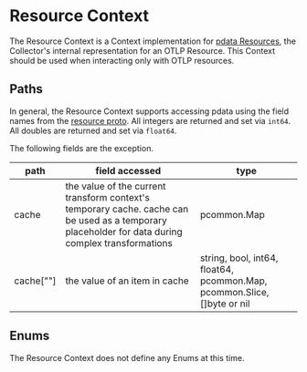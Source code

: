 # Resource Context

The Resource Context is a Context implementation for [pdata Resources](https://github.com/open-telemetry/opentelemetry-collector/blob/main/pdata/pcommon/generated_resource.go), the Collector's internal representation for an OTLP Resource.  This Context should be used when interacting only with OTLP resources.

## Paths
In general, the Resource Context supports accessing pdata using the field names from the [resource proto](https://github.com/open-telemetry/opentelemetry-proto/blob/main/opentelemetry/proto/resource/v1/resource.proto).  All integers are returned and set via `int64`.  All doubles are returned and set via `float64`.

The following fields are the exception.

| path        | field accessed                                                                                                                                     | type                                                                    |
|-------------|----------------------------------------------------------------------------------------------------------------------------------------------------|-------------------------------------------------------------------------|
| cache       | the value of the current transform context's temporary cache. cache can be used as a temporary placeholder for data during complex transformations | pcommon.Map                                                             |
| cache\[""\] | the value of an item in cache                                                                                                                      | string, bool, int64, float64, pcommon.Map, pcommon.Slice, []byte or nil |

## Enums

The Resource Context does not define any Enums at this time.
